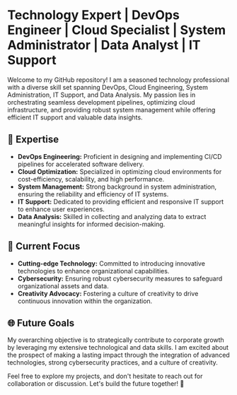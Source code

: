 # Technology Expert | DevOps Engineer | Cloud Specialist | System Administrator | Data Analyst | IT Support

Welcome to my GitHub repository! I am a seasoned technology professional with a diverse skill set spanning DevOps, Cloud Engineering, System Administration, IT Support, and Data Analysis. My passion lies in orchestrating seamless development pipelines, optimizing cloud infrastructure, and providing robust system management while offering efficient IT support and valuable data insights.

## 🔧 Expertise

* **DevOps Engineering:** Proficient in designing and implementing CI/CD pipelines for accelerated software delivery.
* **Cloud Optimization:** Specialized in optimizing cloud environments for cost-efficiency, scalability, and high performance.
* **System Management:** Strong background in system administration, ensuring the reliability and efficiency of IT systems.
* **IT Support:** Dedicated to providing efficient and responsive IT support to enhance user experiences.
* **Data Analysis:** Skilled in collecting and analyzing data to extract meaningful insights for informed decision-making.

## 🚀 Current Focus

* **Cutting-edge Technology:** Committed to introducing innovative technologies to enhance organizational capabilities.
* **Cybersecurity:** Ensuring robust cybersecurity measures to safeguard organizational assets and data.
* **Creativity Advocacy:** Fostering a culture of creativity to drive continuous innovation within the organization.

## 🌐 Future Goals

My overarching objective is to strategically contribute to corporate growth by leveraging my extensive technological and data skills. I am excited about the prospect of making a lasting impact through the integration of advanced technologies, strong cybersecurity practices, and a culture of creativity.

Feel free to explore my projects, and don't hesitate to reach out for collaboration or discussion. Let's build the future together! 🚀
